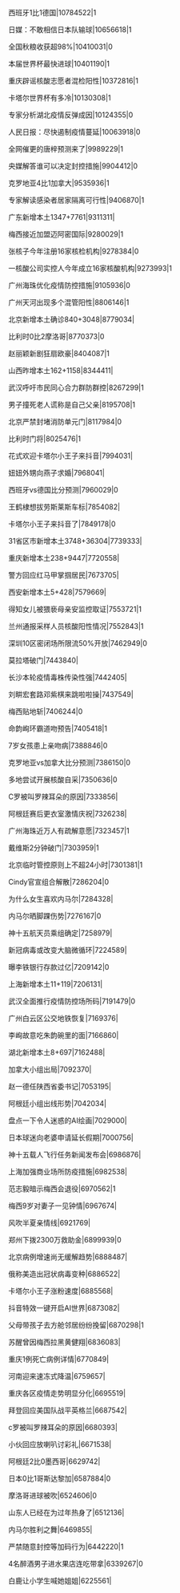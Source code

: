 西班牙1比1德国|10784522|1

日媒：不敢相信日本队输球|10656618|1

全国秋粮收获超98%|10410031|0

本届世界杯最快进球|10401190|1

重庆辟谣核酸志愿者混检阳性|10372816|1

卡塔尔世界杯有多冷|10130308|1

专家分析湖北疫情反弹成因|10124355|0

人民日报：尽快遏制疫情蔓延|10063918|0

全网催更的唐梓预测来了|9989229|1

央媒解答谁可以决定封控措施|9904412|0

克罗地亚4比1加拿大|9535936|1

专家解读感染者居家隔离可行性|9406870|1

广东新增本土1347+7761|9311311|

梅西接近加盟迈阿密国际|9280029|1

张核子今年注册16家核检机构|9278384|0

一核酸公司实控人今年成立16家核酸机构|9273993|1

广州海珠优化疫情防控措施|9105936|0

广州天河出现多个混管阳性|8806146|1

北京新增本土确诊840+3048|8779034|

比利时0比2摩洛哥|8770373|0

赵丽颖新剧狂扇欧豪|8404087|1

山西昨增本土162+1158|8344411|

武汉呼吁市民同心合力群防群控|8267299|1

男子撞死老人谎称是自己父亲|8195708|1

北京严禁封堵消防单元门|8117984|0

比利时门将|8025476|1

花式欢迎卡塔尔小王子来抖音|7994031|

妞妞外甥向燕子求婚|7968041|

西班牙vs德国比分预测|7960029|0

王鹤棣想拔劳斯莱斯车标|7854082|

卡塔尔小王子来抖音了|7849178|0

31省区市新增本土3748+36304|7739333|

重庆新增本土238+9447|7720558|

警方回应红马甲掌掴居民|7673705|

西安新增本土5+428|7579669|

得知女儿被猥亵母亲安监控取证|7553721|1

兰州通报采样人员核酸阳性情况|7552843|1

深圳10区密闭场所限流50%开放|7462949|0

莫拉塔破门|7443840|

长沙本轮疫情毒株传染性强|7442405|

刘畊宏套路邓紫棋来跳啦啦操|7437549|

梅西贴地斩|7406244|0

命韵峋环霸道吻预告|7405418|1

7岁女孩患上亲吻病|7388846|0

克罗地亚vs加拿大比分预测|7386150|0

多地尝试开展核酸自采|7350636|0

C罗被叫罗辣耳朵的原因|7333856|

阿根廷赛后更衣室激情庆祝|7326238|

广州海珠近万人有疏解意愿|7323457|1

戴维斯2分钟破门|7303959|1

北京临时管控原则上不超24小时|7301381|1

Cindy官宣组合解散|7286204|0

为什么女生喜欢内马尔|7284328|

内马尔晒脚踝伤势|7276167|0

神十五航天员乘组确定|7258979|

新冠病毒或改变大脑微循环|7224589|

曝李铁银行存款过亿|7209142|0

上海新增本土11+119|7206131|

武汉全面推行疫情防控场所码|7191479|0

广州白云区公交地铁恢复|7169376|

李峋故意吃朱韵碗里的面|7166860|

湖北新增本土8+697|7162488|

加拿大小组出局|7092370|

赵一德任陕西省委书记|7053195|

阿根廷小组出线形势|7042034|

盘点一下令人迷惑的AI绘画|7029000|

日本球迷向老婆申请延长假期|7000756|

神十五载人飞行任务新闻发布会|6986876|

上海加强商业场所防疫措施|6982538|

范志毅暗示梅西会退役|6970562|1

梅西9岁对妻子一见钟情|6967674|

风吹半夏亲情线|6921769|

郑州下拨2300万救助金|6899939|0

北京病例增速尚无缓解趋势|6888487|

俄称美造出冠状病毒变种|6886522|

卡塔尔小王子涨粉速度|6885568|

抖音特效一键开启AI世界|6873082|

父母带孩子去方舱邻居纷纷挽留|6870298|1

苏醒曾因梅西拉黑黄健翔|6836083|

重庆1例死亡病例详情|6770849|

河南迎来速冻式降温|6759657|

重庆各区疫情走势明显分化|6695519|

拜登回应美国队战平英格兰|6687542|

c罗被叫罗辣耳朵的原因|6680393|

小伙回应放喇叭讨彩礼|6671538|

阿根廷2比0墨西哥|6629742|

日本0比1哥斯达黎加|6587884|0

摩洛哥进球被吹|6524606|0

山东人已经在为过年热身了|6512136|

内马尔胜利之舞|6469855|

严禁随意封控等加码行为|6442220|1

4名醉酒男子进水果店连吃带拿|6339267|0

白鹿让小学生喊她姐姐|6225561|

